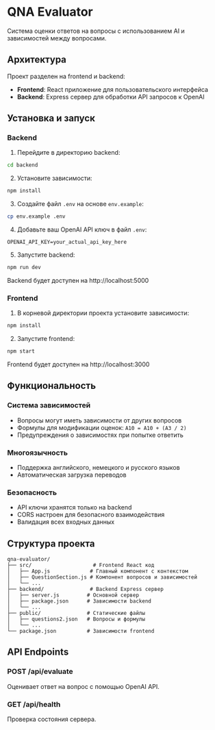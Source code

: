 # QNA Evaluator

Система оценки ответов на вопросы с использованием AI и зависимостей между вопросами.

## Архитектура

Проект разделен на frontend и backend:

- **Frontend**: React приложение для пользовательского интерфейса
- **Backend**: Express сервер для обработки API запросов к OpenAI

## Установка и запуск

### Backend

1. Перейдите в директорию backend:
```bash
cd backend
```

2. Установите зависимости:
```bash
npm install
```

3. Создайте файл `.env` на основе `env.example`:
```bash
cp env.example .env
```

4. Добавьте ваш OpenAI API ключ в файл `.env`:
```
OPENAI_API_KEY=your_actual_api_key_here
```

5. Запустите backend:
```bash
npm run dev
```

Backend будет доступен на http://localhost:5000

### Frontend

1. В корневой директории проекта установите зависимости:
```bash
npm install
```

2. Запустите frontend:
```bash
npm start
```

Frontend будет доступен на http://localhost:3000

## Функциональность

### Система зависимостей
- Вопросы могут иметь зависимости от других вопросов
- Формулы для модификации оценок: `A10 = A10 + (A3 / 2)`
- Предупреждения о зависимостях при попытке ответить

### Многоязычность
- Поддержка английского, немецкого и русского языков
- Автоматическая загрузка переводов

### Безопасность
- API ключи хранятся только на backend
- CORS настроен для безопасного взаимодействия
- Валидация всех входных данных

## Структура проекта

```
qna-evaluator/
├── src/                    # Frontend React код
│   ├── App.js             # Главный компонент с контекстом
│   ├── QuestionSection.js # Компонент вопросов и зависимостей
│   └── ...
├── backend/               # Backend Express сервер
│   ├── server.js         # Основной сервер
│   ├── package.json      # Зависимости backend
│   └── ...
├── public/               # Статические файлы
│   ├── questions2.json   # Вопросы и формулы
│   └── ...
└── package.json          # Зависимости frontend
```

## API Endpoints

### POST /api/evaluate
Оценивает ответ на вопрос с помощью OpenAI API.

### GET /api/health
Проверка состояния сервера.

